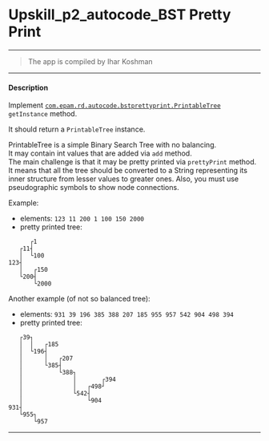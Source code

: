 # Upskill_p2_autocode_BST Pretty Print
-------------------
> The app is compiled by Ihar Koshman

***

#### Description 
Implement [`com.epam.rd.autocode.bstprettyprint.PrintableTree`](src/main/java/com/epam/rd/autocode/bstprettyprint/PrintableTree.java) `getInstance` method.

It should return a `PrintableTree` instance.

PrintableTree is a simple Binary Search Tree with no balancing.\
It may contain int values that are added via `add` method.\
The main challenge is that it may be pretty printed via `prettyPrint` method.
It means that all the tree should be converted to a String representing its inner structure from lesser values to greater ones.
Also, you must use pseudographic symbols to show node connections.

Example:
- elements: `123 11 200 1 100 150 2000`
- pretty printed tree:
```
      ┌1
   ┌11┤
   │  └100
123┤
   │   ┌150
   └200┤
       └2000
```

Another example (of not so balanced tree):
- elements: `931 39 196 385 388 207 185 955 957 542 904 498 394`
- pretty printed tree:
```
   ┌39┐
   │  │   ┌185
   │  └196┤
   │      │   ┌207
   │      └385┤
   │          └388┐
   │              │       ┌394
   │              │   ┌498┘
   │              └542┤
   │                  └904
931┤
   └955┐
       └957

```

***